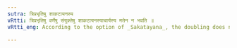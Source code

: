 ```yaml
---
sutra: त्रिप्रभृतिषु शाकटायनस्य
vRtti: त्रिप्रभृतिषु वर्णेषु संयुक्तेषु शाकटायनस्याचार्यस्य मतेन न भवति ॥
vRtti_eng: According to the option of _Sakatayana_, the doubling does not take place when the conjunct consonants are three or more in number.

---
```

